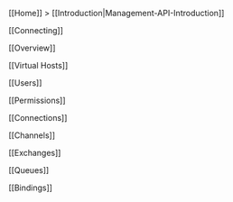 [[Home]] > [[Introduction|Management-API-Introduction]]

[[Connecting]]

[[Overview]]

[[Virtual Hosts]]

[[Users]]

[[Permissions]]

[[Connections]]

[[Channels]]

[[Exchanges]]

[[Queues]]

[[Bindings]]
